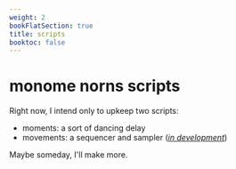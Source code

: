 ```yaml
---
weight: 2
bookFlatSection: true
title: scripts
booktoc: false
---
```


# monome norns scripts

Right now, I intend only to upkeep two scripts:

- moments: a sort of dancing delay
- movements: a sequencer and sampler (*[in development](https://github.com/airportpeople/movements)*)

Maybe someday, I'll make more.